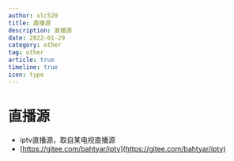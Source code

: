 ```yaml
---
author: xlc520
title: 直播源
description: 直播源
date: 2022-01-29
category: other
tag: other
article: true
timeline: true
icon: type
---
```

# 直播源



- iptv直播源，取自某电视直播源
- [https://gitee.com/bahtyar/iptv](https://gitee.com/bahtyar/iptv)

